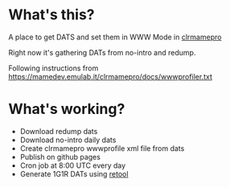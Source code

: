 # What's this?

A place to get DATS and set them in WWW Mode in [clrmamepro](https://mamedev.emulab.it/clrmamepro)

Right now it's gathering DATs from no-intro and redump.

Following instructions from https://mamedev.emulab.it/clrmamepro/docs/wwwprofiler.txt

# What's working?

- Download redump dats
- Download no-intro daily dats
- Create clrmamepro wwwprofile xml file from dats
- Publish on github pages
- Cron job at 8:00 UTC every day
- Generate 1G1R DATs using [retool](https://github.com/unexpectedpanda/retool/)

